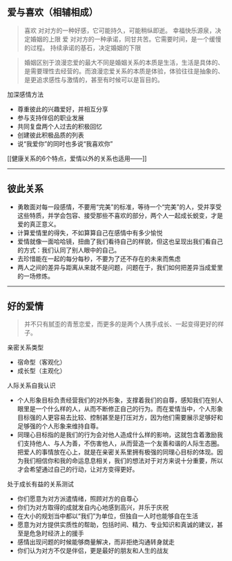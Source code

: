 ## 爱与喜欢（相辅相成）

>喜欢
	对对方的一种好感，它可能持久，可能稍纵即逝。
	幸福快乐源泉，决定婚姻的上限
>爱
	对对方的一种承诺，同甘共苦。它需要时间，是一个缓慢的过程。
	持续承诺的基石，决定婚姻的下限
	
>婚姻区别于浪漫恋爱的最大不同是婚姻关系的本质是生活，生活是具体的、是需要理性去经营的。而浪漫恋爱关系的本质是体验，体验往往是抽象的、是更追求感性与激情的，甚至有时候可以是盲目的。

加深感情方法
- 尊重彼此的兴趣爱好，并相互分享
- 参与支持伴侣的职业发展
- 共同复盘两个人过去的积极回忆
- 创建彼此积极品质的列表
- 说“我爱你”的同时也多说“我喜欢你”

[[健康关系的6个特点，爱情以外的关系也适用——]]

---

## 彼此关系

- 勇敢面对每一段感情，不要用“完美”的标准，等待一个“完美”的人，受并享受这些特质，并学会包容、接受那些不喜欢的部分，两个人一起成长蜕变，才是爱的真正意义。
- 计算爱情里的得失，不如算算自己在感情中有多少愉悦
- 爱情就像一面哈哈镜，扭曲了我们看待自己的样貌，但这也呈现出我们看自己的方式：我们认同了别人眼中的自己。
- 去珍惜能在一起的每分每秒，不要为了还不存在的未来而焦虑
- 两人之间的差异与距离从来就不是问题，问题在于，我们如何把差异当成爱里的一场修炼。

---
## 好的爱情

>并不只有腻歪的青葱恋爱，而更多的是两个人携手成长、一起变得更好的样子。

亲密关系类型
- 宿命型（客观化）
- 成长型（主观化）

人际关系自我认识
- 个人形象目标负责经营我们的对外形象，支撑着我们的自尊，感知我们在别人眼里是一个什么样的人，从而不断修正自己的行为。而在爱情当中，个人形象目标强的人更容易去比较、控制甚至是打压对方，因为他们需要展示足够好和足够强的个人形象来维持自尊。
- 同理心目标指的是我们的行为会对他人造成什么样的影响，这就包含着激励我们支持他人、与人为善，不伤害他人，从而营造一个友善和谐的人际生态圈。把爱人的事情放在心上，就是在亲密关系里拥有极强的同理心目标的体现。因为我们相信你和我的命运息息相关，我们的想法对于对方来说十分重要，所以才会希望通过自己的行动，让对方变得更好。

处于成长有益的关系测试
- 你们愿意为对方派遣情绪，照顾对方的自尊心
- 你们为对方取得的成就发自内心地感到高兴，并乐于庆祝
- 在大小的规划当中都以“我们”为单位，但独自一人时也能够自在生活
- 愿意为对方提供实质性的帮助，包括时间、精力、专业知识和真诚的建议，甚至是危急时经济上的援手
- 感情出现问题的时候能够商量解决，而非拒绝沟通转身就走
- 你们认为对方不仅是伴侣，更是最好的朋友和人生的战友